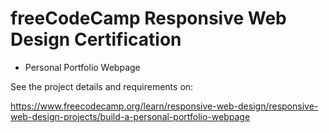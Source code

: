 # freeCodeCamp Responsive Web Design Certification

- Personal Portfolio Webpage

See the project details and requirements on:

https://www.freecodecamp.org/learn/responsive-web-design/responsive-web-design-projects/build-a-personal-portfolio-webpage
